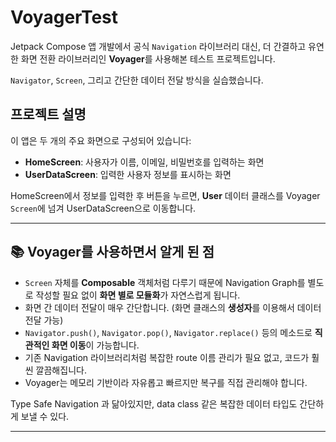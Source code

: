 # VoyagerTest

Jetpack Compose 앱 개발에서 공식 `Navigation` 라이브러리 대신, 더 간결하고 유연한 화면 전환 라이브러리인 **Voyager**를 사용해본 테스트 프로젝트입니다.

`Navigator`, `Screen`, 그리고 간단한 데이터 전달 방식을 실습했습니다.

## 프로젝트 설명

이 앱은 두 개의 주요 화면으로 구성되어 있습니다:

- **HomeScreen**: 사용자가 이름, 이메일, 비밀번호를 입력하는 화면
- **UserDataScreen**: 입력한 사용자 정보를 표시하는 화면

HomeScreen에서 정보를 입력한 후 버튼을 누르면, **User** 데이터 클래스를 Voyager `Screen`에 넘겨 UserDataScreen으로 이동합니다.

---

## 📚 Voyager를 사용하면서 알게 된 점

- `Screen` 자체를 **Composable** 객체처럼 다루기 때문에 Navigation Graph를 별도로 작성할 필요 없이 **화면 별로 모듈화**가 자연스럽게 됩니다.
- 화면 간 데이터 전달이 매우 간단합니다. (화면 클래스의 **생성자**를 이용해서 데이터 전달 가능)
- `Navigator.push()`, `Navigator.pop()`, `Navigator.replace()` 등의 메소드로 **직관적인 화면 이동**이 가능합니다.
- 기존 Navigation 라이브러리처럼 복잡한 route 이름 관리가 필요 없고, 코드가 훨씬 깔끔해집니다.
- Voyager는 메모리 기반이라 자유롭고 빠르지만 복구를 직접 관리해야 합니다.

Type Safe Navigation 과 닮아있지만, data class 같은 복잡한 데이터 타입도 간단하게 보낼 수 있다.

---

